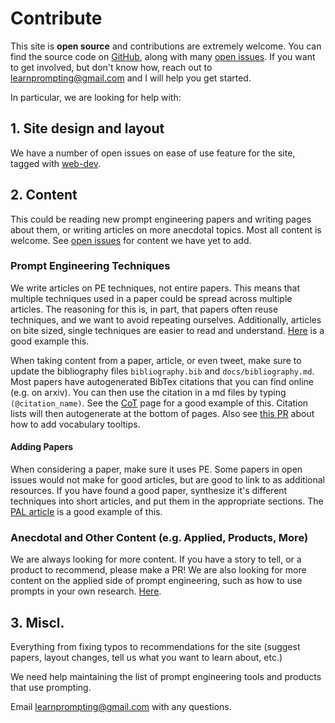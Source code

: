 # Contribute

This site is **open source** and contributions are extremely welcome. 
You can find the source code on [GitHub](https://github.com/trigaten/Learn_Prompting),
along with many [open issues](https://github.com/trigaten/Learn_Prompting/issues). 
If you want to get involved, but don't know how, reach out to learnprompting@gmail.com and I will help you get started.

In particular, we are looking for help with:

## 1. Site design and layout

We have a number of open issues on ease of use feature for the site, tagged with [web-dev](https://github.com/trigaten/Learn_Prompting/issues?q=is%3Aissue+is%3Aopen+label%3Aweb-dev+).

## 2. Content

This could be reading new prompt engineering papers and writing pages about them,
or writing articles on more anecdotal topics. Most all content is welcome. See [open
issues](https://github.com/trigaten/Learn_Prompting/issues) for content we have yet to add.

### Prompt Engineering Techniques

We write articles on PE techniques, not entire papers. This means that multiple techniques used in a paper could be spread across multiple articles. The reasoning for this is, in part, that papers often reuse techniques, and we want to avoid repeating ourselves. Additionally, articles on bite sized, single techniques are easier to read and understand. [Here](https://promptdev.ai/docs/basics/instructions) is a good example this.

When taking content from a paper, article, or even tweet, make sure to update the bibliography files `bibliography.bib` and `docs/bibliography.md`. Most papers have autogenerated BibTex citations that you can find online (e.g. on arxiv). You can then use the citation in a md files by typing `(@citation_name)`. See the [CoT](https://github.com/trigaten/Learn_Prompting/blob/main/docs/intermediate/chain_of_thought.md) page for a good example of this. Citation lists will then autogenerate at the bottom of pages. Also see [this PR](https://github.com/trigaten/Learn_Prompting/pull/283) about how to add vocabulary tooltips.


#### Adding Papers

When considering a paper, make sure it uses PE. Some papers in open issues would not 
make for good articles, but are good to link to as additional resources. If you have
found a good paper, synthesize it's different techniques into short articles, and put them in the appropriate sections. The [PAL article](https://promptdev.ai/docs/advanced_applications/pal) is a good example of this. 

### Anecdotal and Other Content (e.g. Applied, Products, More)

We are always looking for more content. If you have a story to tell, or a product to recommend, please make a PR! We are also looking for more content on the applied side of prompt engineering, such as how to use prompts in your own research. [Here](https://promptdev.ai/docs/applied_prompting/build_chatgpt).

## 3. Miscl.

Everything from fixing typos to recommendations for the site (suggest papers, 
layout changes, tell us what you want to learn about, etc.)

We need help maintaining the list of prompt engineering tools and products that use prompting.


Email learnprompting@gmail.com with any questions.
